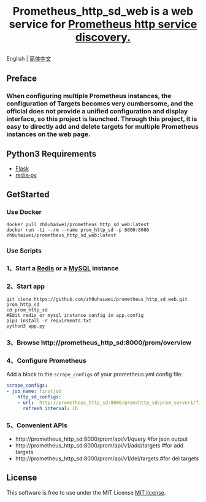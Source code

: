 # <p align="center">Prometheus_http_sd_web is a web service for <a href="https://prometheus.io/docs/prometheus/latest/http_sd/">Prometheus http service discovery.</a></p>

English | [简体中文](README_zh.md)

## Preface
### When configuring multiple Prometheus instances, the configuration of Targets becomes very cumbersome, and the official does not provide a unified configuration and display interface, so this project is launched. Through this project, it is easy to directly add and delete targets for multiple Prometheus instances on the web page.

## Python3 Requirements
- <a href="https://flask.palletsprojects.com/en/2.3.x/">Flask</a>
- <a href="https://pypi.org/project/redis/">redis-py</a>

## GetStarted
### Use Docker
```shell
docker pull zh0uhaiwei/prometheus_http_sd_web:latest
docker run -ti --rm --name prom_http_sd -p 8000:8000 zh0uhaiwei/prometheus_http_sd_web:latest
```
### Use Scripts
### 1、Start a <a href="https://redis.io/docs/getting-started/">Redis</a> or a <a href="https://docs.oracle.com/en-us/iaas/mysql-database/doc/getting-started.html">MySQL</a> instance
### 2、Start app
```shell
git clone https://github.com/zh0uhaiwei/prometheus_http_sd_web.git prom_http_sd
cd prom_http_sd
#Edit redis or mysql instance config in app.config
pip3 install -r requirments.txt
python3 app.py
```
### 3、Browse http://prometheus_http_sd:8000/prom/overview
### 4、Configure Prometheus
Add a block to the `scrape_configs` of your prometheus.yml config file:

```yaml
scrape_configs:
- job_name: firstjob
    http_sd_configs:
    - url:  http://prometheus_http_sd:8000/prom/http_sd/prom_server1/firstjob
      refresh_interval: 1h
```
### 5、Convenient APIs
- http://prometheus_http_sd:8000/prom/api/v1/query #for json output
- http://prometheus_http_sd:8000/prom/api/v1/add/targets #for add targets
- http://prometheus_http_sd:8000/prom/api/v1/del/targets #for del targets

## License

This software is free to use under the MIT License [MIT license](/LICENSE).
